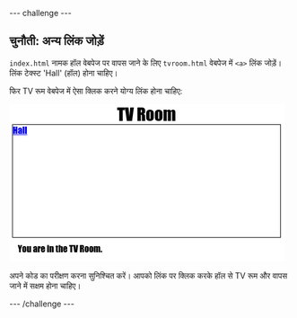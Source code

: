 --- challenge ---
## चुनौती: अन्य लिंक जोड़ें

`index.html` नामक हॉल वेबपेज पर वापस जाने के लिए `tvroom.html` वेबपेज में `<a>` लिंक जोड़ें। लिंक टेक्स्ट 'Hall' (हॉल) होना चाहिए।

फिर TV रूम वेबपेज में ऐसा क्लिक करने योग्य लिंक होना चाहिए:

![screenshot](images/rooms-hall-link.png)

अपने कोड का परीक्षण करना सुनिश्चित करें। आपको लिंक पर क्लिक करके हॉल से TV रूम और वापस जाने में सक्षम होना चाहिए।  





--- /challenge ---